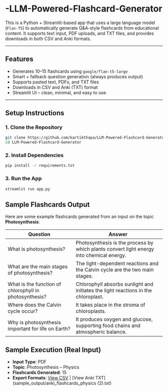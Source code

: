 # -LLM-Powered-Flashcard-Generator
This is a Python + Streamlit-based app that uses a large language model (`Flan-T5`) to automatically generate Q&A-style flashcards from educational content. It supports text input, PDF uploads, and TXT files, and provides downloads in both CSV and Anki formats.

-------------------

## Features

-  Generates 10–15 flashcards using `google/flan-t5-large`
-  Smart + fallback question generation (always produces output)
-  Supports pasted text, PDFs, and TXT files
-  Downloads in CSV and Anki (TXT) format
-  Streamlit UI – clean, minimal, and easy to use

-------------------

## Setup Instructions

### 1. Clone the Repository
```bash
git clone https://github.com/kartikthapa/LLM-Powered-Flashcard-Generator.git
cd LLM-Powered-Flashcard-Generator

```
### 2. Install Dependencies
```bash
pip install -r requirements.txt

```
### 3. Run the App
```bash
streamlit run app.py
 ```

## Sample Flashcards Output

Here are some example flashcards generated from an input on the topic **Photosynthesis**:

| Question                                                         | Answer                                                                                     |
|------------------------------------------------------------------|--------------------------------------------------------------------------------------------|
| What is photosynthesis?                                          | Photosynthesis is the process by which plants convert light energy into chemical energy.  |
| What are the main stages of photosynthesis?                      | The light-dependent reactions and the Calvin cycle are the two main stages.               |
| What is the function of chlorophyll in photosynthesis?           | Chlorophyll absorbs sunlight and initiates the light reactions in the chloroplast.        |
| Where does the Calvin cycle occur?                               | It takes place in the stroma of chloroplasts.                                              |
| Why is photosynthesis important for life on Earth?               | It produces oxygen and glucose, supporting food chains and atmospheric balance.           |

## Sample Execution (Real Input)

- **Input Type**: PDF  
- **Topic**: Photosynthesis – Physics
- **Flashcards Generated**: 15 
- **Export Formats**: [View CSV](sample_output/flashcards_physics.csv) | [View Anki TXT](sample_output/anki_flashcards_physics (2).txt)


